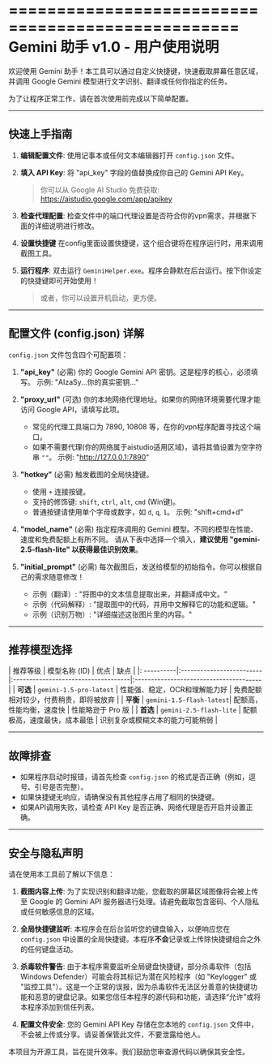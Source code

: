==================================================
   Gemini 助手 v1.0 - 用户使用说明
==================================================

欢迎使用 Gemini 助手！本工具可以通过自定义快捷键，快速截取屏幕任意区域，
并调用 Google Gemini 模型进行文字识别、翻译或任何你指定的任务。

为了让程序正常工作，请在首次使用前完成以下简单配置。

-------------------
   快速上手指南
-------------------


1.  **编辑配置文件**:
    使用记事本或任何文本编辑器打开 `config.json` 文件。

2.  **填入 API Key**:
    将 "api_key" 字段的值替换成你自己的 Gemini API Key。
    > 你可以从 Google AI Studio 免费获取: https://aistudio.google.com/app/apikey

3.  **检查代理配置**:
    检查文件中的端口代理设置是否符合你的vpn需求，并根据下面的详细说明进行修改。

4.  **设置快捷键**
    在config里面设置快捷键，这个组合键将在程序运行时，用来调用截图工具。

5.  **运行程序**:
    双击运行 `GeminiHelper.exe`。程序会静默在后台运行。按下你设定的快捷键即可开始使用！
    > 或者，你可以设置开机启动，更方便。


-------------------
   配置文件 (config.json) 详解
-------------------

`config.json` 文件包含四个可配置项：

1.  **"api_key"** (必需)
    你的 Google Gemini API 密钥。这是程序的核心，必须填写。
    示例: "AIzaSy...你的真实密钥..."

2.  **"proxy_url"** (可选)
    你的本地网络代理地址。如果你的网络环境需要代理才能访问 Google API，请填写此项。
    -   常见的代理工具端口为 7890, 10808 等，在你的vpn程序配置寻找这个端口。
    -   如果不需要代理(你的网络属于aistudio适用区域)，请将其值设置为空字符串 `""`。
    示例: "http://127.0.0.1:7890"

3.  **"hotkey"** (必需)
    触发截图的全局快捷键。
    -   使用 `+` 连接按键。
    -   支持的修饰键: `shift`, `ctrl`, `alt`, `cmd` (Win键)。
    -   普通按键请使用单个字母或数字，如 `d`, `q`, `1`。
    示例: "shift+cmd+d"

4.  **"model_name"** (必需)
    指定程序调用的 Gemini 模型。不同的模型在性能、速度和免费配额上有所不同。
    请从下表中选择一个填入，**建议使用 "gemini-2.5-flash-lite" 以获得最佳识别效果**。

5.  **"initial_prompt"** (必需)
    每次截图后，发送给模型的初始指令。你可以根据自己的需求随意修改！
    -   示例（翻译）: "将图中的文本信息提取出来，并翻译成中文。"
    -   示例（代码解释）: "提取图中的代码，并用中文解释它的功能和逻辑。"
    -   示例（识别万物）: "详细描述这张图片里的内容。"


-------------------
   推荐模型选择
-------------------

| 推荐等级 | 模型名称 (ID)               | 优点                                | 缺点                                    |
|: ----------|:-------------------------|:------------------------------------|:---------------------------------------|
| **可选**   | `gemini-1.5-pro-latest`  | 性能强、稳定，OCR和理解能力好          | 免费配额相对较少，付费稍贵，即将被放弃    |
| **平衡**   | `gemini-1.5-flash-latest`| 配额高，性能均衡，速度快               | 性能略逊于 Pro 版                       |
| **首选**   | `gemini-2.5-flash-lite`  | 配额极高，速度最快，成本最低           | 识别复杂或模糊文本的能力可能稍弱          |


-------------------
   故障排查
-------------------
-   如果程序启动时报错，请首先检查 `config.json` 的格式是否正确（例如，逗号、引号是否完整）。
-   如果快捷键无响应，请确保没有其他程序占用了相同的快捷键。
-   如果API调用失败，请检查 API Key 是否正确、网络代理是否开启并设置正确。


-------------------
   安全与隐私声明
-------------------

请在使用本工具前了解以下信息：

1.  **截图内容上传**: 为了实现识别和翻译功能，您截取的屏幕区域图像将会被上传至 Google 的 Gemini API 服务器进行处理。请避免截取包含密码、个人隐私或任何敏感信息的区域。

2.  **全局快捷键监听**: 本程序会在后台监听您的键盘输入，以便响应您在 `config.json` 中设置的全局快捷键。本程序**不会**记录或上传除快捷键组合之外的任何键盘活动。

3.  **杀毒软件警告**: 由于本程序需要监听全局键盘快捷键，部分杀毒软件（包括 Windows Defender）可能会将其标记为潜在风险程序（如 "Keylogger" 或 "监控工具"）。这是一个正常的误报，因为杀毒软件无法区分善意的快捷键功能和恶意的键盘记录。如果您信任本程序的源代码和功能，请选择“允许”或将本程序添加到信任列表。

4.  **配置文件安全**: 您的 Gemini API Key 存储在您本地的 `config.json` 文件中，不会被上传或分享。请妥善保管此文件，不要泄露给他人。


本项目为开源工具，旨在提升效率。我们鼓励您审查源代码以确保其安全性。